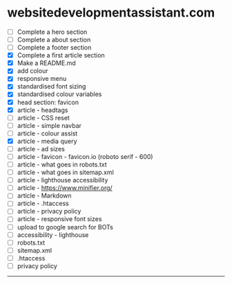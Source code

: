 # websitedevelopmentassistant.com

- [ ] Complete a hero section
- [ ] Complete a about section
- [ ] Complete a footer section
- [x] Complete a first article section
- [x] Make a README.md
- [x] add colour
- [x] responsive menu
- [x] standardised font sizing
- [x] standardised colour variables
- [x] head section: favicon
- [x] article - headtags
- [ ] article - CSS reset
- [ ] article - simple navbar
- [ ] article - colour assist
- [x] article - media query
- [ ] article - ad sizes
- [ ] article - favicon - favicon.io (roboto serif - 600)
- [ ] article - what goes in robots.txt
- [ ] article - what goes in sitemap.xml
- [ ] article - lighthouse accessibility
- [ ] article - https://www.minifier.org/
- [ ] article - Markdown
- [ ] article - .htaccess
- [ ] article - privacy policy
- [ ] article - responsive font sizes
- [ ] upload to google search for BOTs
- [ ] accessibility - lighthouse
- [ ] robots.txt
- [ ] sitemap.xml
- [ ] .htaccess
- [ ] privacy policy
---
